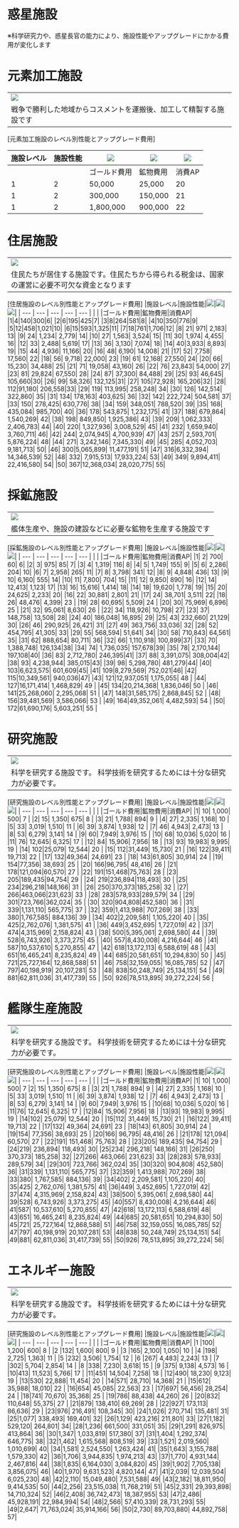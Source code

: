 # 惑星施設
※科学研究力や、惑星長官の能力により、施設性能やアップグレードにかかる費用が変化します

# 元素加工施設

|  |
| --- |
|![](_images/e.jpg)|
|戦争で勝利した地域からコスメントを運搬後、加工して精製する施設です|

[元素加工施設のレベル別性能とアップグレード費用]

|施設レベル|施設性能|![](_images/f.jpg)|![](_images/g.jpg)|![](_images/h.jpg)|
| --- | --- | --- | --- | --- |
|    |    |ゴールド費用|鉱物費用|消費AP|
| 1   | 2   |50,000|25,000|20|
|  1  | 2   |300,000|150,000|21|
|   1 |  2  |1,800,000|900,000|22|

# 住居施設
|  |
| --- |
|![](_images/i.jpg)|
|住民たちが居住する施設です。住民たちから得られる税金は、国家の運営に必要不可欠な資金となります|
[住居施設のレベル別性能とアップグレード費用]
|施設レベル|施設性能|![](_images/f.jpg)|![](_images/g.jpg)|![](_images/h.jpg)|
| --- | --- | --- | --- | --- |
|    |    |ゴールド費用|鉱物費用|消費AP|
|1|4|140|300|6|
|2|6|195|425|7|
|3|8|264|581|8|
|4|10|350|776|9|
|5|12|458|1,021|10|
|6|15|593|1,325|11|
|7|18|761|1,706|12|
|8|	21|	971|	2,183|	13|
|9|	24|	1,234|	2,779|	14|
|10|	27|	1,563|	3,524|	15|
|11|	30|	1,974|	4,455|	16|
|12|	33|	2,488|	5,619|	17|
|13|	36|	3,130|	7,074|	18|
|14|	40|3,933|	8,893|	19|
|15|	44|	4,936|	11,166|	20|
|16|	48|	6,190|	14,008|	21|
|17|	52|	7,758|	17,560|	22|
|18|	56|	9,718|	22,000| 23|
|19|	61|	12,168|	27,550|	24|
|20|	66|	15,230|	34,488|	25|
|21|	71|	19,058|	43,160|	26|
|22|	76|	23,843|	54,000|	27|
|23|	81|	29,824|	67,550|	28|
|24|	87|	37,300|	84,488|	29|
|25|	93|	46,645|	105,660|30|
|26|	99|	58,326|	132,125|31|
|27|	105|72,928|	165,206|32|
|28|	112|91,180|	206,558|33|
|29|	119|	113,995|	258,248|	34|
|30|	126|	142,514|	322,860|	35|
|31|	134|	178,163|	403,625|	36|
|32|	142|	222,724|	504,581|	37|
|33|	150|	278,425|	630,776|	38|
|34|	159|	348,051|	788,520|	39|
|35|	168|	435,084|	985,700|	40|
|36|	178|	543,875|	1,232,175|	41|
|37|	188|	679,864|	1,540,269|	42|
|38|	198|	849,850|	1,925,386|	43|
|39|	209|	1,062,333|	2,406,783|	44|
|40|	220|	1,327,936|	3,008,529|	45|
|41|	232|	1,659,940|	3,760,711|	46|
|42|	244|	2,074,945|	4,700,939|	47|
|43|	257|	2,593,701|	5,876,224|	48|
|44|	271|	3,242,146|	7,345,330|	49|
|45|	285|	4,052,703|	9,181,713|	50|
|46|	300|5,065,899|	11,477,191|	51|
|47|	316|6,332,394|	14,346,539|	52|
|48|	332|	7,915,513|	17,933,224|	53|
|49|	349|	9,894,411|	22,416,580|	54|
|50|	367|12,368,034|	28,020,775|	55|

# 採鉱施設
|  |
| --- |
|![](_images/j.jpg)|
|艦体生産や、施設の建設などに必要な鉱物を生産する施設です|
[採鉱施設のレベル別性能とアップグレード費用]
|施設レベル|施設性能|![](_images/f.jpg)|![](_images/g.jpg)|![](_images/h.jpg)|
| --- | --- | --- | --- | --- |
|    |    |ゴールド費用|鉱物費用|消費AP|
|1|	2|	700|	60|	6|
|2| 3|	975|	85|	7|
|3|	4|	1,319|	116|	8|
|4|	5|	1,749|	155|	9|
|5|	6|	2,286|	204|	10|
|6|	7|	2,958|	265|	11|
|7|	8|	3,798|	341|	12|
|8|	9|	4,848|	436|	13|
|9|	10|	6,160|	555|	14|
|10|	11|	7,800|	704|	15|
|11|	12|	9,850|	890|	16|
|12|	14|	12,413|	1,123|	17|
|13|	16|	15,616|	1,414|	18|
|14|	18|	19,620|	1,778|	19|
|15|	20|	24,625|	2,233|	20|
|16|	22|	30,881|	2,801|	21|
|17|	24|	38,701|	3,511|	22|
|18|	26|	48,476|	4,399|	23 |
|19|	28|	60,695|	5,509|	24 |
|20|	30|	75,969|	6,896|	25 |
|21|	32|	95,061|	8,630|	26 |
|22|	34|	118,926|	10,798|	27|
|23|	37|	148,758|	13,508|	28|
|24|	40|	186,048|	16,895|	29|
|25|	43|	232,660|	21,129|	30|
|26|	46|	290,925|	26,421|	31|
|27|	49|	363,756|	33,036|	32|
|28|	52|	454,795|	41,305|	33|
|29|	55|	568,594|	51,641|	34|
|30|	58|	710,843|	64,561|	35|
|31|	62|	888,654|	80,711|	36|
|32|	66|	1,110,918|	100,899|37|
|33|	70|	1,388,748|	126,134|38|
|34|	74|	1,736,035|	157,678|39|
|35|	78|	2,170,144|	197,108|40|
|36|	83|	2,712,780|	246,395|41|
|37|	88|	3,391,075|	308,004|42|
|38|	93|	4,238,944|	385,015|43|
|39|	98|	5,298,780|	481,279|44|
|40|	103|6,623,575|	601,609|45|
|41|	109|8,279,569|	752,021|46|
|42|	115|10,349,561|	940,036|47|
|43|	121|12,937,051|	1,175,055|	48 |
|44|	127|16,171,414|	1,468,829|	49 |
|45|	134|20,214,368|	1,836,046|	50 |
|46|	141|25,268,060|	2,295,068|	51 |
|47|	148|31,585,175|	2,868,845|	52 |
|48|	156|39,481,569|	3,586,066|	53 |
|49|	164|49,352,061|	4,482,593|	54 |
|50|	172|61,690,176|	5,603,251|	55 |
# 研究施設
|  |
| --- |
|![](_images/k.jpg)|
|科学を研究する施設です。 科学技術を研究するためには十分な研究力が必要です。|
[研究施設のレベル別性能とアップグレード費用]
|施設レベル|施設性能|![](_images/f.jpg)|![](_images/g.jpg)|![](_images/h.jpg)|
| --- | --- | --- | --- | --- |
|    |    |ゴールド費用|鉱物費用|消費AP|
|1|	10|	1,000|	500|	7                |
|2|	15|	1,350|	675|	8                |
|3|	21|	1,788|	894|	9                |
|4|	27|	2,335|	1,168|	10               |
|5|	33|	3,019|	1,510|	11               |
|6|	39|	3,874|	1,938|	12               |
|7|	46|	4,943|	2,473|	13               |
|8|	53|	6,279|	3,141|	14               |
|9|	60|	7,949|	3,976|	15               |
|10|	68|	10,036|	5,020|	16           |
|11|	76|	12,645|	6,325|	17           |
|12|	84|	15,906|	7,956|	18           |
|13|	93|	19,983|	9,995|	19           |
|14|	102|25,079|	12,544|	20           |
|15|	112|31,449|	15,730|	21           |
|16|	122|39,411|	19,713|	22           |
|17|	132|49,364|	24,691|	23           |
|18|	143|61,805|	30,914|	24           |
|19|	154|77,356|	38,693|	25           |
|20|	166|96,795|	48,416|	26           |
|21|	178|121,094|60,570|	27           |
|22|	191|151,468|75,763|	28           |
|23|	205|189,435|94,754|	29           |
|24|	219|236,894|118,493|	30       |
|25|	234|296,218|148,166|	31       |
|26|	250|370,373|185,258|	32       |
|27|	266|463,066|231,623|	33       |
|28|	283|578,933|289,579|	34       |
|29|	301|723,766|362,024|	35       |
|30|	320|904,808|452,580|	36       |
|31|	339|1,131,110|	565,775|	37   |
|32|	359|1,413,988|	707,269|	38   |
|33|	380|1,767,585|	884,136|	39   |
|34|	402|2,209,581|	1,105,220|	40   |
|35|	425|2,762,076|	1,381,575|	41   |
|36|	449|3,452,695|	1,727,019|	42   |
|37|	474|4,315,969|	2,158,824|	43   |
|38|	500|5,395,061|	2,698,580|	44   |
|39|	528|6,743,926|	3,373,275|	45   |
|40|	557|8,430,008|	4,216,644|	46   |
|41|	587|10,537,610|	5,270,855|	47   |
|42|	618|13,172,113|	6,588,619|	48   |
|43|	651|16,465,241|	8,235,824|	49   |
|44|	685|20,581,651|	10,294,830|	50   |
|45|	721|25,727,164|	12,868,588|	51   |
|46|	758|32,159,055|	16,085,785|	52   |
|47|	797|40,198,919|	20,107,281|	53   |
|48|	838|50,248,749|	25,134,151|	54   |
|49|	881|62,811,036|	31,417,739|	55   |
|50|	926|78,513,895|	39,272,224|	56   |

# 艦隊生産施設
|  |
| --- |
|![](_images/l.jpg)|
|科学を研究する施設です。 科学技術を研究するためには十分な研究力が必要です。|
[研究施設のレベル別性能とアップグレード費用]
|施設レベル|施設性能|![](_images/f.jpg)|![](_images/g.jpg)|![](_images/h.jpg)|
| --- | --- | --- | --- | --- |
|    |    |ゴールド費用|鉱物費用|消費AP|
|1|	10|	1,000|	500|	7
|2|	15|	1,350|	675|	8             |
|3|	21|	1,788|	894|	9             |
|4|	27|	2,335|	1,168|	10            |
|5|	33|	3,019|	1,510|	11            |
|6|	39|	3,874|	1,938|	12            |
|7|	46|	4,943|	2,473|	13            |
|8|	53|	6,279|	3,141|	14            |
|9|	60|	7,949|	3,976|	15            |
|10|68|		10,036|	5,020|	16        |
|11|76|		12,645|	6,325|	17        |
|12|84|		15,906|	7,956|	18        |
|13|93|		19,983|	9,995|	19        |
|14|102|	25,079|	12,544|	20        |
|15|112|	31,449|	15,730|	21        |
|16|122|	39,411|	19,713|	22        |
|17|132|	49,364|	24,691|	23        |
|18|143|	61,805|	30,914|	24        |
|19|154|	77,356|	38,693|	25        |
|20|166|	96,795|	48,416|	26        |
|21|178|	121,094|	60,570|	27    |
|22|191|	151,468|	75,763|	28    |
|23|205|	189,435|	94,754|	29    |
|24|219|	236,894|	118,493|	30|
|25|234|	296,218|	148,166|	31|
|26|250|	370,373|	185,258|	32|
|27|266|	463,066|	231,623|	33|
|28|283|	578,933|	289,579|	34|
|29|301|	723,766|	362,024|	35|
|30|320|	904,808|	452,580|	36|
|31|339|	1,131,110|	565,775|	37|
|32|359|	1,413,988|	707,269|	38|
|33|380|	1,767,585|	884,136|	39|
|34|402|	2,209,581|	1,105,220|	40|
|35|425|	2,762,076|	1,381,575|	41|
|36|449|	3,452,695|	1,727,019|	42|
|37|474|	4,315,969|	2,158,824|	43|
|38|500|	5,395,061|	2,698,580|	44|
|39|528|	6,743,926|	3,373,275|	45|
|40|557|	8,430,008|	4,216,644|	46|
|41|587|	10,537,610|	5,270,855|	47|
|42|618|	13,172,113|	6,588,619|	48|
|43|651|	16,465,241|	8,235,824|	49|
|44|685|	20,581,651|	10,294,830|	50|
|45|721|	25,727,164|	12,868,588|	51|
|46|758|	32,159,055|	16,085,785|	52|
|47|797|	40,198,919|	20,107,281|	53|
|48|838|	50,248,749|	25,134,151|	54|
|49|881|	62,811,036|	31,417,739|	55|
|50|926|	78,513,895|	39,272,224|	56|

# エネルギー施設
|  |
| --- |
|![](_images/m.jpg)|
|科学を研究する施設です。 科学技術を研究するためには十分な研究力が必要です。|
[研究施設のレベル別性能とアップグレード費用]
|施設レベル|施設性能|![](_images/f.jpg)|![](_images/g.jpg)|![](_images/h.jpg)|
| --- | --- | --- | --- | --- |
|    |    |ゴールド費用|鉱物費用|消費AP|
|1	|100|	1,200|	600|	8         |
|2	|132|	1,600|	800|	9         |
|3	|165|	2,100|	1,050|	10        |
|4	|198|	2,725|	1,363|	11        |
|5	|232|	3,506|	1,754|	12        |
|6	|267|	4,483|	2,243|	13        |
|7	|302|	5,704|	2,854|	14        |
|8	|338|	7,230|	3,618|	15        |
|9	|375|	9,138|	4,573|	16        |
|10|413|	11,523|	5,766|	17        |
|11|451|	14,504|	7,258|	18        |
|12|490|	18,230|	9,123|	19        |
|13|530|	22,888|	11,454|	20        |
|14|571|	28,710|	14,368|	21        |
|15|612|	35,988|	18,010|	22        |
|16|654|	45,085|	22,563|	23        |
|17|697|	56,456|	28,254|	24        |
|18|741|	70,670|	35,368|	25        |
|19|786|	88,438|	44,260|	26        |
|20|832|	110,648|	55,375|	27    |
|21|879|	138,410|	69,269|	28    |
|22|927|	173,113|	86,636|	29    |
|23|976|	216,491|	108,345|	30|
|24|1,026|	270,714|	135,481|	31|
|25|1,077|	338,493|	169,401|	32|
|26|1,129|	423,216|	211,801|	33|
|27|1,182|	529,120|	264,801|	34|
|28|1,236|	661,500|	331,051|	35|
|29|1,291|	826,975|	413,864|	36|
|30|1,347|	1,033,819|	517,380|	37|
|31|1,404|	1,292,374|	646,775|	38|
|32|1,462|	1,615,568|	808,519|	39|
|33|1,521|	2,019,560|	1,010,699|	40|
|34|1,581|	2,524,550|	1,263,424|	41|
|35|1,643|	3,155,788|	1,579,330|	42|
|36|1,706|	3,944,835|	1,974,213|	43|
|37|1,770|	4,931,144|	2,467,816|	44|
|38|1,835|	6,164,030|	3,084,820|	45|
|39|1,902|	7,705,138|	3,856,075|	46|
|40|1,970|	9,631,523|	4,820,144|	47|
|41|2,039|	12,039,504|	6,025,230|	48|
|42|2,110|	15,049,480|	7,531,588|	49|
|43|2,182|	18,811,950|	9,414,535|	50|
|44|2,256|	23,515,038|	11,768,219|	51|
|45|2,331|	29,393,898|	14,710,324|	52|
|46|2,408|	36,742,473|	18,387,955|	53|
|47|2,486|	45,928,191|	22,984,994|	54|
|48|2,566|	57,410,339|	28,731,293|	55|
|49|2,647|	71,763,024|	35,914,166|	56|
|50|2,730|	89,703,880|	44,892,758|	57|